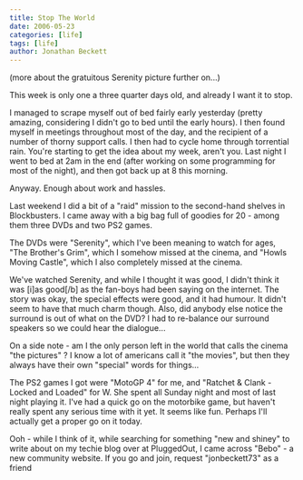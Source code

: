 ```yaml
---
title: Stop The World
date: 2006-05-23
categories: [life]
tags: [life]
author: Jonathan Beckett
---
```


(more about the gratuitous Serenity picture further on...)

This week is only one a three quarter days old, and already I want it to stop.

I managed to scrape myself out of bed fairly early yesterday (pretty amazing, considering I didn't go to bed until the early hours). I then found myself in meetings throughout most of the day, and the recipient of a number of thorny support calls. I then had to cycle home through torrential rain. You're starting to get the idea about my week, aren't you. Last night I went to bed at 2am in the end (after working on some programming for most of the night), and then got back up at 8 this morning.

Anyway. Enough about work and hassles.

Last weekend I did a bit of a "raid" mission to the second-hand shelves in Blockbusters. I came away with a big bag full of goodies for 20 - among them three DVDs and two PS2 games.

The DVDs were "Serenity", which I've been meaning to watch for ages, "The Brother's Grim", which I somehow missed at the cinema, and "Howls Moving Castle", which I also completely missed at the cinema.

We've watched Serenity, and while I thought it was good, I didn't think it was [i]as good[/b] as the fan-boys had been saying on the internet. The story was okay, the special effects were good, and it had humour. It didn't seem to have that much charm though. Also, did anybody else notice the surround is out of what on the DVD? I had to re-balance our surround speakers so we could hear the dialogue...

On a side note - am I the only person left in the world that calls the cinema "the pictures" ? I know a lot of americans call it "the movies", but then they always have their own "special" words for things...

The PS2 games I got were "MotoGP 4" for me, and "Ratchet & Clank - Locked and Loaded" for W. She spent all Sunday night and most of last night playing it. I've had a quick go on the motorbike game, but haven't really spent any serious time with it yet. It seems like fun. Perhaps I'll actually get a proper go on it today.

Ooh - while I think of it, while searching for something "new and shiney" to write about on my techie blog over at PluggedOut, I came across "Bebo" - a new community website. If you go and join, request "jonbeckett73" as a friend 